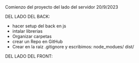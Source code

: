 Comienzo del proyecto del lado del servidor 20/9/2023

DEL LADO DEL BACK:

* hacer setup del back en js
* intalar librerias
* Organizar carpetas
* crear un Repo en GitHub
* Crear en la raiz .gitignore y escribimos:
node_modues/
dist/




DEL LADO DEL FRONT: